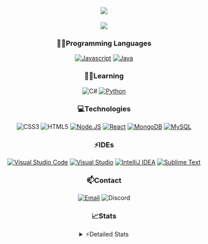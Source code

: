 <div align="center">

<h1 align="center">
  <a href="https://git.io/typing-svg">
    <img src="https://readme-typing-svg.herokuapp.com/?lines=Hello,+There!+👋;This+is+chicho.;CEO+on+Hely+Development....;&center=true&size=25">
  </a>
</h1>
  
<p align="center">
  <img src="https://lanyard.cnrad.dev/api/418087525735858208" />
</p>

### 👨‍💻Programming Languages
  [![Javascript](https://img.shields.io/badge/JavaScript-323330?style=for-the-badge&logo=javascript&logoColor=F7DF1E)](https://www.javascript.com)
  [![Java](https://img.shields.io/badge/Java-ED8B00?style=for-the-badge&logo=java&logoColor=white)](https://www.java.com)
  
### 👨‍💻Learning
  ![C#](https://img.shields.io/badge/C%23-239120?style=for-the-badge&logo=c-sharp&logoColor=white)
  [![Python](https://img.shields.io/badge/Python-FFD43B?style=for-the-badge&logo=python&logoColor=blue)](https://www.python.org)  

### 💻Technologies
  ![CSS3](https://img.shields.io/badge/CSS3-1572B6?style=for-the-badge&logo=css3&logoColor=white)
  ![HTML5](https://img.shields.io/badge/HTML5-E34F26?style=for-the-badge&logo=html5&logoColor=white)
  [![Node.JS](https://img.shields.io/badge/Node.js-339933?style=for-the-badge&logo=nodedotjs&logoColor=white)](https://nodejs.org)
  [![React](https://img.shields.io/badge/React-20232A?style=for-the-badge&logo=react&logoColor=61DAFB)](https://reactjs.org/)
  [![MongoDB](https://img.shields.io/badge/MongoDB-4EA94B?style=for-the-badge&logo=mongodb&logoColor=white)](https://www.mongodb.com)
  [![MySQL](https://img.shields.io/badge/MySQL-005C84?style=for-the-badge&logo=mysql&logoColor=white)](https://www.mysql.com)

### ⚡IDEs
  [![Visual Studio Code](https://img.shields.io/badge/Visual_Studio_Code-0078D4?style=for-the-badge&logo=visual%20studio%20code&logoColor=white)](https://code.visualstudio.com)
  [![Visual Studio](https://img.shields.io/badge/Visual_Studio-5C2D91?style=for-the-badge&logo=visual%20studio&logoColor=white)](https://visualstudio.com)
  [![IntelliJ IDEA](https://img.shields.io/badge/IntelliJIDEA-000000.svg?style=for-the-badge&logo=intellij-idea&logoColor=white)](https://www.jetbrains.com/idea)
  [![Sublime Text](https://img.shields.io/badge/sublime_text-%23575757.svg?&style=for-the-badge&logo=sublime-text&logoColor=important)](https://www.sublimetext.com)
  
### 📫Contact
  [![Email](https://img.shields.io/badge/Email-gastondalla@gmail.com-04619f?style=for-the-badge&logo=gmail&logoColor=white)](mailto:gastondalla@gmail.com)
  ![Discord](https://img.shields.io/badge/Discord-Chicho%234281-5865F2?style=for-the-badge&logo=discord&logoColor=white)
</br>  

### 📈Stats
<details>
    <summary> ⚡Detailed Stats</summary>
    <br/>

<!--START_SECTION:waka-->
![Code Time](http://img.shields.io/badge/Code%20Time-13%20hrs%2031%20mins-blue)

![Profile Views](http://img.shields.io/badge/Profile%20Views-2-blue)

**🐱 My GitHub Data** 

> 🏆 1 Contributions in the Year 2023
 > 
> 📦 35.4 kB Used in GitHub's Storage 
 > 
> 🚫 Not Opted to Hire
 > 
> 📜 8 Public Repositories 
 > 
> 🔑 5 Private Repositories  
 > 
**I'm a Night 🦉** 

```text
🌞 Morning    5 commits      ░░░░░░░░░░░░░░░░░░░░░░░░░   2.66% 
🌆 Daytime    37 commits     █████░░░░░░░░░░░░░░░░░░░░   19.68% 
🌃 Evening    92 commits     ████████████░░░░░░░░░░░░░   48.94% 
🌙 Night      54 commits     ███████░░░░░░░░░░░░░░░░░░   28.72%

```
📅 **I'm Most Productive on Tuesday** 

```text
Monday       13 commits     █░░░░░░░░░░░░░░░░░░░░░░░░   6.91% 
Tuesday      44 commits     █████░░░░░░░░░░░░░░░░░░░░   23.4% 
Wednesday    32 commits     ████░░░░░░░░░░░░░░░░░░░░░   17.02% 
Thursday     19 commits     ██░░░░░░░░░░░░░░░░░░░░░░░   10.11% 
Friday       23 commits     ███░░░░░░░░░░░░░░░░░░░░░░   12.23% 
Saturday     31 commits     ████░░░░░░░░░░░░░░░░░░░░░   16.49% 
Sunday       26 commits     ███░░░░░░░░░░░░░░░░░░░░░░   13.83%

```


📊 **This Week I Spent My Time On** 

```text
⌚︎ Time Zone: America/Argentina/Buenos_Aires

💬 Programming Languages: 
Java                     58 mins             ████████████████████░░░░░   81.14% 
HTML                     12 mins             ████░░░░░░░░░░░░░░░░░░░░░   16.95% 
YAML                     1 min               ░░░░░░░░░░░░░░░░░░░░░░░░░   1.91%

🔥 Editors: 
IntelliJ                 1 hr                ████████████████████░░░░░   83.05% 
VS Code                  12 mins             ████░░░░░░░░░░░░░░░░░░░░░   16.95%

🐱‍💻 Projects: 
Pulsar                   1 hr                ████████████████████░░░░░   83.05% 
helydev.com              12 mins             ████░░░░░░░░░░░░░░░░░░░░░   16.95%

💻 Operating System: 
Windows                  1 hr 12 mins        █████████████████████████   100.0%

```

**I Mostly Code in Java** 

```text
Java                     6 repos             ████████░░░░░░░░░░░░░░░░░   33.33% 
JavaScript               6 repos             ████████░░░░░░░░░░░░░░░░░   33.33% 
CSS                      2 repos             ██░░░░░░░░░░░░░░░░░░░░░░░   11.11% 
HTML                     1 repo              █░░░░░░░░░░░░░░░░░░░░░░░░   5.56% 
Python                   1 repo              █░░░░░░░░░░░░░░░░░░░░░░░░   5.56%

```



 Last Updated on 04/02/2023 12:23:55 UTC
<!--END_SECTION:waka-->
</details>
